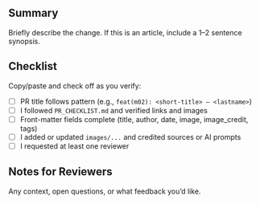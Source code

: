 ## Summary

Briefly describe the change. If this is an article, include a 1–2 sentence synopsis.

## Checklist

Copy/paste and check off as you verify:

- [ ] PR title follows pattern (e.g., `feat(m02): <short-title> — <lastname>`)
- [ ] I followed `PR_CHECKLIST.md` and verified links and images
- [ ] Front-matter fields complete (title, author, date, image, image_credit, tags)
- [ ] I added or updated `images/...` and credited sources or AI prompts
- [ ] I requested at least one reviewer

## Notes for Reviewers

Any context, open questions, or what feedback you’d like.
